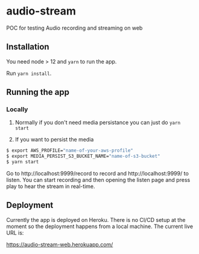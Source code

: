 # audio-stream

POC for testing Audio recording and streaming on web

## Installation

You need node > 12 and `yarn` to run the app.

Run `yarn install`.

## Running the app

### Locally

1. Normally if you don't need media persistance you can just do `yarn start`

2. If you want to persist the media

```sh
$ export AWS_PROFILE="name-of-your-aws-profile"
$ export MEDIA_PERSIST_S3_BUCKET_NAME="name-of-s3-bucket"
$ yarn start
```

Go to http://localhost:9999/record to record and http://localhost:9999/ to listen. You can start recording and then opening the listen page and press play to hear the stream in real-time.

## Deployment

Currently the app is deployed on Heroku. There is no CI/CD setup at the moment so the deployment happens from a local machine. The current live URL is:

https://audio-stream-web.herokuapp.com/

